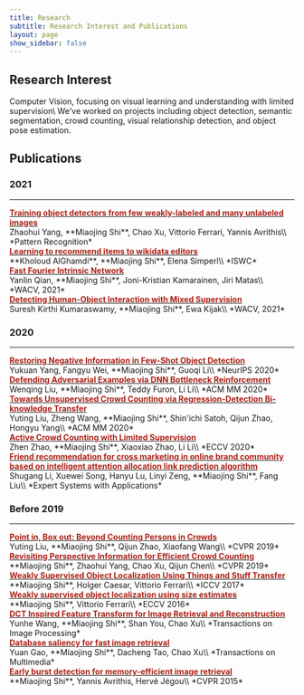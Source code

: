 ```yaml
---
title: Research
subtitle: Research Interest and Publications
layout: page
show_sidebar: false
---
```

## Research Interest
Computer Vision, focusing on visual learning and understanding with limited supervision\\
We've worked on projects including object detection, semantic segmentation, crowd counting, visual relationship detection, and object pose estimation.

## Publications


### 2021
----------------------
<div>
<a href="https://arxiv.org/pdf/1912.00384">
<font style="color: #aa2116;font-weight: bold">Training object detectors from few weakly-labeled and many unlabeled images</font>
</a>
</div>
Zhaohui Yang, **Miaojing Shi**, Chao Xu, Vittorio Ferrari, Yannis Avrithis\\
*Pattern Recognition*



<div>
<a href="https://arxiv.org/pdf/2107.06423">
<font style="color: #aa2116;font-weight: bold">Learning to recommend items to wikidata editors</font>
</a>
</div>
**Kholoud AlGhamdi**, **Miaojing Shi**, Elena Simperl\\
*ISWC*



<div>
<a href="https://openaccess.thecvf.com/content/WACV2021/papers/Qian_Fast_Fourier_Intrinsic_Network_WACV_2021_paper.pdf">
<font style="color: #aa2116;font-weight: bold">Fast Fourier Intrinsic Network</font>
</a>
</div>
Yanlin Qian, **Miaojing Shi**, Joni-Kristian Kamarainen, Jiri Matas\\
*WACV, 2021*



<div>
<a href="https://openaccess.thecvf.com/content/WACV2021/papers/Kumaraswamy_Detecting_Human-Object_Interaction_With_Mixed_Supervision_WACV_2021_paper.pdf">
<font style="color: #aa2116;font-weight: bold">
Detecting Human-Object Interaction with Mixed Supervision
</font>
</a>
</div>
Suresh Kirthi Kumaraswamy, **Miaojing Shi**, Ewa Kijak\\
*WACV, 2021*

### 2020
----------------------------------------
<div>
<a href="https://arxiv.org/pdf/2010.11714">
<font style="color: #aa2116;font-weight: bold">
Restoring Negative Information in Few-Shot Object Detection
</font>
</a>
</div>
Yukuan Yang, Fangyu Wei, **Miaojing Shi**, Guoqi Li\\
*NeurIPS 2020*


<div>
<a href="https://arxiv.org/pdf/2008.05230">
<font style="color: #aa2116;font-weight: bold">
Defending Adversarial Examples via DNN Bottleneck Reinforcement
</font>
</a>
</div>
Wenqing Liu, **Miaojing Shi**, Teddy Furon, Li Li\\
*ACM MM 2020*


<div>
<a href="https://arxiv.org/pdf/2008.05383">
<font style="color: #aa2116;font-weight: bold">
Towards Unsupervised Crowd Counting via Regression-Detection Bi-knowledge Transfer
</font>
</a>
</div>
Yuting Liu, Zheng Wang, **Miaojing Shi**, Shin'ichi Satoh, Qijun Zhao, Hongyu Yang\\
*ACM MM 2020*

<div>
<a href="https://arxiv.org/pdf/2007.06334">
<font style="color: #aa2116;font-weight: bold">
Active Crowd Counting with Limited Supervision
</font>
</a>
</div>
Zhen Zhao, **Miaojing Shi**, Xiaoxiao Zhao, Li Li\\
*ECCV 2020*


<div>
<a href="https://hal.inria.fr/hal-02383107/file/1-s2.0-S095741741930541X-main.pdf">
<font style="color: #aa2116;font-weight: bold">
Friend recommendation for cross marketing in online brand community based on intelligent attention allocation link prediction algorithm
</font>
</a>
</div>
Shugang Li, Xuewei Song, Hanyu Lu, Linyi Zeng, **Miaojing Shi**, Fang Liu\\
*Expert Systems with Applications*

### Before 2019
----------------------------------------
<div>
<a href="http://openaccess.thecvf.com/content_CVPR_2019/papers/Liu_Point_in_Box_Out_Beyond_Counting_Persons_in_Crowds_CVPR_2019_paper.pdf">
<font style="color: #aa2116;font-weight: bold">
Point in, Box out: Beyond Counting Persons in Crowds
</font>
</a>
</div>
Yuting Liu, **Miaojing Shi**, Qijun Zhao, Xiaofang Wang\\
*CVPR 2019*


<div>
<a href="https://openaccess.thecvf.com/content_CVPR_2019/papers/Shi_Revisiting_Perspective_Information_for_Efficient_Crowd_Counting_CVPR_2019_paper.pdf">
<font style="color: #aa2116;font-weight: bold">
Revisiting Perspective Information for Efficient Crowd Counting
</font>
</a>
</div>
**Miaojing Shi**, Zhaohui Yang, Chao Xu, Qijun Chen\\
*CVPR 2019*


<div>
<a href="http://openaccess.thecvf.com/content_ICCV_2017/papers/Shi_Weakly_Supervised_Object_ICCV_2017_paper.pdf">
<font style="color: #aa2116;font-weight: bold">
Weakly Supervised Object Localization Using Things and Stuff Transfer
</font>
</a>
</div>
**Miaojing Shi**, Holger Caesar, Vittorio Ferrari\\
*ICCV 2017*

<div>
<a href="https://link.springer.com/chapter/10.1007/978-3-319-46454-1_7">
<font style="color: #aa2116;font-weight: bold">
Weakly supervised object localization using size estimates
</font>
</a>
</div>
**Miaojing Shi**, Vittorio Ferrari\\
*ECCV 2016*

<div>
<a href="https://kclpure.kcl.ac.uk/portal/files/128588105/wang16dct_1_.pdf">
<font style="color: #aa2116;font-weight: bold">
DCT Inspired Feature Transform for Image Retrieval and Reconstruction
</font>
</a>
</div>
Yunhe Wang, **Miaojing Shi**, Shan You, Chao Xu\\
*Transactions on Image Processing*

<div>
<a href="https://kclpure.kcl.ac.uk/portal/files/128588316/Gao2015database_3_.pdf">
<font style="color: #aa2116;font-weight: bold">
Database saliency for fast image retrieval
</font>
</a>
</div>
Yuan Gao, **Miaojing Shi**, Dacheng Tao, Chao Xu\\
*Transactions on Multimedia*

<div>
<a href="http://openaccess.thecvf.com/content_cvpr_2015/papers/Shi_Early_Burst_Detection_2015_CVPR_paper.pdf">
<font style="color: #aa2116;font-weight: bold">
Early burst detection for memory-efficient image retrieval
</font>
</a>
</div>
**Miaojing Shi**, Yannis Avrithis, Hervé Jégou\\
*CVPR 2015*
